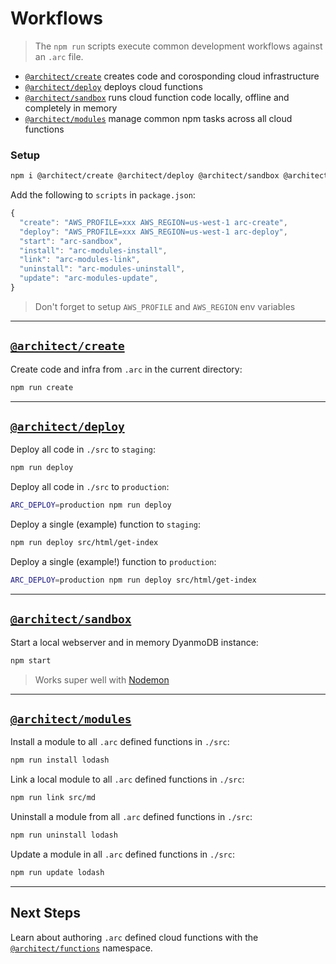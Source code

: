 # Workflows

> The `npm run` scripts execute common development workflows against an `.arc` file.

- <a href=#arc-create>`@architect/create`</a> creates code and corosponding cloud infrastructure
- <a href=#arc-deploy>`@architect/deploy`</a> deploys cloud functions
- <a href=#arc-sandbox>`@architect/sandbox`</a> runs cloud function code locally, offline and completely in memory
- <a href=#arc-modules>`@architect/modules`</a> manage common npm tasks across all cloud functions

### Setup

```bash
npm i @architect/create @architect/deploy @architect/sandbox @architect/modules --save-dev
```

Add the following to `scripts` in `package.json`:

```javascript
{
  "create": "AWS_PROFILE=xxx AWS_REGION=us-west-1 arc-create",
  "deploy": "AWS_PROFILE=xxx AWS_REGION=us-west-1 arc-deploy",
  "start": "arc-sandbox",
  "install": "arc-modules-install",
  "link": "arc-modules-link",
  "uninstall": "arc-modules-uninstall",
  "update": "arc-modules-update",
}
```

> Don't forget to setup `AWS_PROFILE` and `AWS_REGION` env variables

---

## <a href=#arc-create id=arc-create>`@architect/create`</a>

Create code and infra from `.arc` in the current directory:

```bash
npm run create
```

---

## <a href=#arc-deploy id=arc-deploy>`@architect/deploy`</a>

Deploy all code in `./src` to `staging`:

```bash
npm run deploy
```

Deploy all code in `./src` to `production`:

```bash
ARC_DEPLOY=production npm run deploy
```

Deploy a single (example) function to `staging`:

```bash
npm run deploy src/html/get-index
```

Deploy a single (example!) function to `production`:

```bash
ARC_DEPLOY=production npm run deploy src/html/get-index
```

---

## <a href=#arc-sandbox id=arc-sandbox>`@architect/sandbox`</a>

Start a local webserver and in memory DyanmoDB instance:

```bash
npm start
```

> Works super well with [Nodemon](https://nodemon.io)

---

## <a href=#arc-modules id=arc-modules>`@architect/modules`</a>

Install a module to all `.arc` defined functions in `./src`:

```bash
npm run install lodash
```

Link a local module to all `.arc` defined functions in `./src`:

```bash
npm run link src/md
```

Uninstall a module from all `.arc` defined functions in `./src`:

```bash
npm run uninstall lodash
```

Update a module in all `.arc` defined functions in `./src`:

```bash
npm run update lodash
```

---

## Next Steps

Learn about authoring `.arc` defined cloud functions with the [`@architect/functions`](/reference/functions) namespace.
